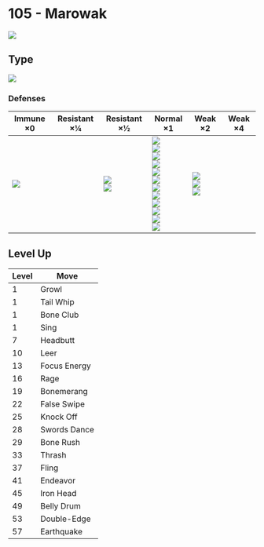 # 105 - Marowak
![][105]

## Type

![][ground]

### Defenses

Immune ×0         | Resistant ×¼ | Resistant ×½                  | Normal ×1                                                                                                                                                                                | Weak ×2                                    | Weak ×4 | 
---               | ---          | ---                           | ---                                                                                                                                                                                      | ---                                        | ---     | 
![][electric]<br> |              | ![][poison]<br> ![][rock]<br> | ![][normal]<br> ![][fighting]<br> ![][flying]<br> ![][ground]<br> ![][bug]<br> ![][ghost]<br> ![][steel]<br> ![][fire]<br> ![][psychic]<br> ![][dragon]<br> ![][dark]<br> ![][fairy]<br> | ![][water]<br> ![][grass]<br> ![][ice]<br> |         | 

## Level Up

Level | Move         | 
---   | ---          | 
1     | Growl        | 
1     | Tail Whip    | 
1     | Bone Club    | 
1     | Sing         | 
7     | Headbutt     | 
10    | Leer         | 
13    | Focus Energy | 
16    | Rage         | 
19    | Bonemerang   | 
22    | False Swipe  | 
25    | Knock Off    | 
28    | Swords Dance | 
29    | Bone Rush    | 
33    | Thrash       | 
37    | Fling        | 
41    | Endeavor     | 
45    | Iron Head    | 
49    | Belly Drum   | 
53    | Double-Edge  | 
57    | Earthquake   | 

[105]: ../img/pokemon/105.png
[normal]: ../img/types/normal.png
[fire]: ../img/types/fire.png
[fighting]: ../img/types/fighting.png
[water]: ../img/types/water.png
[flying]: ../img/types/flying.png
[grass]: ../img/types/grass.png
[poison]: ../img/types/poison.png
[electric]: ../img/types/electric.png
[ground]: ../img/types/ground.png
[psychic]: ../img/types/psychic.png
[rock]: ../img/types/rock.png
[ice]: ../img/types/ice.png
[bug]: ../img/types/bug.png
[dragon]: ../img/types/dragon.png
[ghost]: ../img/types/ghost.png
[dark]: ../img/types/dark.png
[steel]: ../img/types/steel.png
[fairy]: ../img/types/fairy.png
